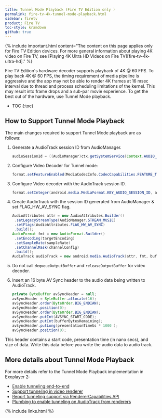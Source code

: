 ```yaml
---
title: Tunnel Mode Playback (Fire TV Edition only )
permalink: fire-tv-4k-tunnel-mode-playback.html
sidebar: firetv
product: Fire TV
toc-style: kramdown
github: true
---
```


{% include important.html content="The content on this page applies only for Fire TV Edition devices. For more general information about playing 4K video on Fire TV, see [Playing 4K Ultra HD Videos on Fire TV][fire-tv-4k-ultra-hd]." %}

Fire TV Edition's hardware decoder supports playback of 4K @ 60 FPS. To play back 4K @ 60 FPS, the timing requirement of media pipeline is aggressive and the app may not be able to render 4K frames at 16 msec interval due to thread and process scheduling limitations of the kernel. This may result into frame drops and a sub-par movie experience. To get the best out of the hardware, use Tunnel Mode playback.

* TOC
{:toc}

## How to Support Tunnel Mode Playback

The main changes required to support Tunnel Mode playback are as follows:

1.  Generate a AudioTrack session ID from AudioManager.

    ```java
    audioSessionId = ((AudioManager)ctx.getSystemService(Context.AUDIO_SERVICE)).generateAudioSessionId();
    ```

2.  Configure Video Decoder for Tunnel mode:

    ```java
    format.setFeatureEnabled(MediaCodecInfo.CodecCapabilities.FEATURE_TunneledPlayback, true);
    ```

3.  Configure Video decoder with the AudioTrack session ID.

    ```java
    format.setInteger(android.media.MediaFormat.KEY_AUDIO_SESSION_ID, audioSessionId);
    ```

4.  Create AudioTrack with the session ID generated from AudioManager & set FLAG_HW_AV_SYNC flag.

    ```java
    AudioAttributes attr = new AudioAttributes.Builder()
     .setLegacyStreamType(AudioManager.STREAM_MUSIC)
     .setFlags(AudioAttributes.FLAG_HW_AV_SYNC)
     .build();
    AudioFormat fmt = new AudioFormat.Builder()
     .setEncoding(targetEncoding)
     .setSampleRate(sampleRate)
     .setChannelMask(channelConfig)
     .build();
    AudioTrack audioTrack = new android.media.AudioTrack(attr, fmt, bufferSize, 575 android.media.AudioTrack.MODE_STREAM, audioSessionId);
    ```

5.  Do not call `dequeueOutputBuffer` and `releaseOutputBuffer` for video decoder.
6.  Insert an 16 byte AV Sync header to the audio data being written to AudioTrack.

    ```java
    private ByteBuffer avSyncHeader = null;
    avSyncHeader = ByteBuffer.allocate(16);
    avSyncHeader.order(ByteOrder.BIG_ENDIAN);
    avSyncHeader.position(0);
    avSyncHeader.order(ByteOrder.BIG_ENDIAN);
    avSyncHeader.putInt(AVSYNC_START_CODE);
    avSyncHeader.putInt(bufferBytesRemaining);
    avSyncHeader.putLong(presentationTimeUs * 1000 );
    avSyncHeader.position(0);
    ```

This header contains a start code, presentation time (in nano secs), and size of data. Write this data before you write the audio data to audio track.

## More details about Tunnel Mode Playback

For more details refer to the Tunnel Mode Playback implementation in Exoplayer 2:
*  [Enable tunneling end-to-end](https://github.com/google/ExoPlayer/commit/f1e3d3f244ff90db6ea53a168c99fb710860e722)
*  [Support tunneling in video renderer](https://github.com/google/ExoPlayer/commit/60a3eda1e02e53b8ef8b977b70da4168695541fa)
*  [Report tunneling support via RendererCapabilities API](https://github.com/google/ExoPlayer/commit/e125ed705e0f9e33f54a6e397a2a443abedff0f7)
*  [Plumbing to enable tunneling on AudioTrack from renderers](https://github.com/google/ExoPlayer/commit/cd42434719bb79017be975d9048797267ee4ec4a)

{% include links.html %}
